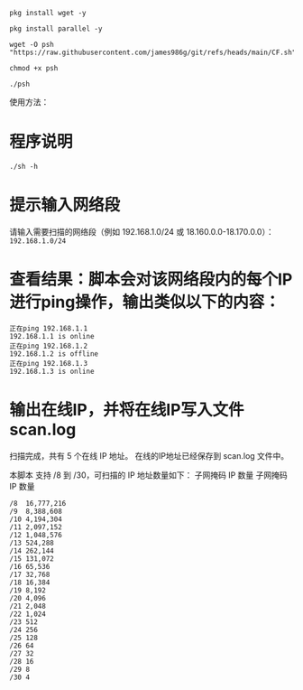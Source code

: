 ```
pkg install wget -y
```
```
pkg install parallel -y
```
```
wget -O psh "https://raw.githubusercontent.com/james986g/git/refs/heads/main/CF.sh"
```
```
chmod +x psh
```
```
./psh
```
使用方法：
# 程序说明
```./sh -h```

# 提示输入网络段
请输入需要扫描的网络段（例如 192.168.1.0/24 或 18.160.0.0-18.170.0.0）：
```192.168.1.0/24```
# 查看结果：脚本会对该网络段内的每个IP进行ping操作，输出类似以下的内容：
```
正在ping 192.168.1.1
192.168.1.1 is online
正在ping 192.168.1.2
192.168.1.2 is offline
正在ping 192.168.1.3
192.168.1.3 is online
```

# 输出在线IP，并将在线IP写入文件 scan.log
扫描完成，共有 5 个在线 IP 地址。
在线的IP地址已经保存到 scan.log 文件中。

本脚本 支持 /8 到 /30，可扫描的 IP 地址数量如下：
子网掩码	IP 数量	子网掩码	IP 数量
```
/8	16,777,216	
/9	8,388,608	
/10	4,194,304	
/11	2,097,152	
/12	1,048,576	
/13	524,288	
/14	262,144	
/15	131,072	
/16	65,536	
/17	32,768	
/18	16,384	
/19	8,192		
/20	4,096
/21	2,048
/22	1,024
/23	512
/24	256
/25	128
/26	64
/27	32
/28	16
/29	8
/30	4
```
